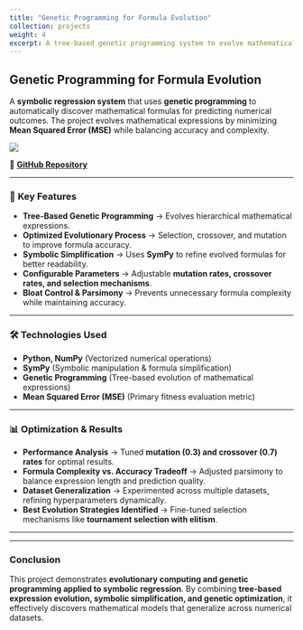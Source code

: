 ```yaml
---
title: "Genetic Programming for Formula Evolution"
collection: projects
weight: 4
excerpt: A tree-based genetic programming system to evolve mathematical formulas that predict outcomes from numerical datasets. <br/><br/> ![](/images/genetic_programming/coverpic.png)
---
```


## Genetic Programming for Formula Evolution
A **symbolic regression system** that uses **genetic programming** to automatically discover mathematical formulas for predicting numerical outcomes. The project evolves mathematical expressions by minimizing **Mean Squared Error (MSE)** while balancing accuracy and complexity.

![](/images/genetic_programming/coverpic.png)

📌 **[GitHub Repository](https://github.com/MelDashti/CI2024_project-work)**  

---

### 🔹 **Key Features**
- **Tree-Based Genetic Programming** → Evolves hierarchical mathematical expressions.
- **Optimized Evolutionary Process** → Selection, crossover, and mutation to improve formula accuracy.
- **Symbolic Simplification** → Uses **SymPy** to refine evolved formulas for better readability.
- **Configurable Parameters** → Adjustable **mutation rates, crossover rates, and selection mechanisms**.
- **Bloat Control & Parsimony** → Prevents unnecessary formula complexity while maintaining accuracy.

---

### 🛠 **Technologies Used**
- **Python, NumPy** (Vectorized numerical operations)  
- **SymPy** (Symbolic manipulation & formula simplification)  
- **Genetic Programming** (Tree-based evolution of mathematical expressions)  
- **Mean Squared Error (MSE)** (Primary fitness evaluation metric)  

---

### 📊 **Optimization & Results**
- **Performance Analysis** → Tuned **mutation (0.3) and crossover (0.7) rates** for optimal results.
- **Formula Complexity vs. Accuracy Tradeoff** → Adjusted parsimony to balance expression length and prediction quality.
- **Dataset Generalization** → Experimented across multiple datasets, refining hyperparameters dynamically.
- **Best Evolution Strategies Identified** → Fine-tuned selection mechanisms like **tournament selection with elitism**.

---

---

### **Conclusion**
This project demonstrates **evolutionary computing and genetic programming applied to symbolic regression**. By combining **tree-based expression evolution, symbolic simplification, and genetic optimization**, it effectively discovers mathematical models that generalize across numerical datasets.
